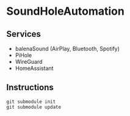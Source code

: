 # SoundHoleAutomation

## Services
* balenaSound (AirPlay, Bluetooth, Spotify)
* PiHole
* WireGuard
* HomeAssistant

## Instructions
```
git submodule init
git submodule update
```


